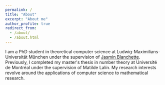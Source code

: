 ```yaml
---
permalink: /
title: "About"
excerpt: "About me"
author_profile: true
redirect_from: 
  - /about/
  - /about.html
---
```


I am a PhD student in theoretical computer science at Ludwig-Maximilians-Universität München under the supervision of [Jasmin Blanchette](https://www.tcs.ifi.lmu.de/mitarbeiter/jasmin-blanchette_de.html). Previously, I completed my master's thesis in number theory at Université de Montréal under the supervision of Matilde Lalín. My research interests revolve around the applications of computer science to mathematical research.
